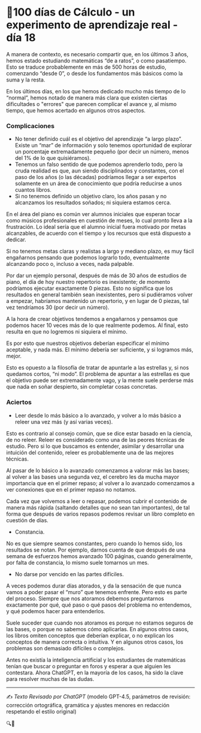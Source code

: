 # 🔢100 días de Cálculo - un experimento de aprendizaje real - día 18

A manera de contexto, es necesario compartir que, en los últimos 3 años, hemos estado estudiando matemáticas “de a ratos”, o como pasatiempo. Esto se traduce probablemente en más de 500 horas de estudio, comenzando “desde 0”, o desde los fundamentos más básicos como la suma y la resta.

En los últimos días, en los que hemos dedicado mucho más tiempo de lo “normal”, hemos notado de manera más clara que existen ciertas dificultades o "errores" que parecen complicar el avance y, al mismo tiempo, que hemos acertado en algunos otros aspectos.

### Complicaciones

- No tener definido cuál es el objetivo del aprendizaje “a largo plazo”. Existe un “mar” de información y solo tenemos oportunidad de explorar un porcentaje extremadamente pequeño (por decir un número, menos del 1% de lo que quisiéramos).
- Tenemos un falso sentido de que podemos aprenderlo todo, pero la cruda realidad es que, aun siendo disciplinados y constantes, con el paso de los años (o las décadas) podríamos llegar a ser expertos solamente en un área de conocimiento que podría reducirse a unos cuantos libros.
- Si no tenemos definido un objetivo claro, los años pasan y no alcanzamos los resultados soñados; ni siquiera estamos cerca.

En el área del piano es común ver alumnos iniciales que esperan tocar como músicos profesionales en cuestión de meses, lo cual pronto lleva a la frustración. Lo ideal sería que el alumno inicial fuera motivado por metas alcanzables, de acuerdo con el tiempo y los recursos que está dispuesto a dedicar.

Si no tenemos metas claras y realistas a largo y mediano plazo, es muy fácil engañarnos pensando que podemos lograrlo todo, eventualmente alcanzando poco o, incluso a veces, nada palpable.

Por dar un ejemplo personal, después de más de 30 años de estudios de piano, el día de hoy nuestro repertorio es inexistente; de momento podríamos ejecutar exactamente 0 piezas. Esto no significa que los resultados en general también sean inexistentes, pero si pudiéramos volver a empezar, habríamos mantenido un repertorio, y en lugar de 0 piezas, tal vez tendríamos 30 (por decir un número).

A la hora de crear objetivos tendemos a engañarnos y pensamos que podemos hacer 10 veces más de lo que realmente podemos. Al final, esto resulta en que no logremos ni siquiera el mínimo.

Es por esto que nuestros objetivos deberían especificar el mínimo aceptable, y nada más. El mínimo debería ser suficiente, y si logramos más, mejor.

Esto es opuesto a la filosofía de tratar de apuntarle a las estrellas y, si nos quedamos cortos, “ni modo”. El problema de apuntar a las estrellas es que el objetivo puede ser extremadamente vago, y la mente suele perderse más que nada en soñar despierto, sin completar cosas concretas.

### Aciertos

- Leer desde lo más básico a lo avanzado, y volver a lo más básico a releer una vez más (y así varias veces).

Esto es contrario al consejo común, que se dice estar basado en la ciencia, de no releer. Releer es considerado como una de las peores técnicas de estudio. Pero si lo que buscamos es entender, asimilar y desarrollar una intuición del contenido, releer es probablemente una de las mejores técnicas.

Al pasar de lo básico a lo avanzado comenzamos a valorar más las bases; al volver a las bases una segunda vez, el cerebro les da mucha mayor importancia que en el primer repaso; al volver a lo avanzado comenzamos a ver conexiones que en el primer repaso no notamos.

Cada vez que volvemos a leer o repasar, podemos cubrir el contenido de manera más rápida (saltando detalles que no sean tan importantes), de tal forma que después de varios repasos podemos revisar un libro completo en cuestión de días.

- Constancia.

No es que siempre seamos constantes, pero cuando lo hemos sido, los resultados se notan. Por ejemplo, darnos cuenta de que después de una semana de esfuerzos hemos avanzado 100 páginas, cuando generalmente, por falta de constancia, lo mismo suele tomarnos un mes.

- No darse por vencido en las partes difíciles.

A veces podemos durar días atorados, y da la sensación de que nunca vamos a poder pasar el “muro” que tenemos enfrente. Pero esto es parte del proceso. Siempre que nos atoramos debemos preguntarnos exactamente por qué, qué paso o qué pasos del problema no entendemos, y qué podemos hacer para entenderlos.

Suele suceder que cuando nos atoramos es porque no estamos seguros de las bases, o porque no sabemos cómo aplicarlas. En algunos otros casos, los libros omiten conceptos que deberían explicar, o no explican los conceptos de manera correcta o intuitiva. Y en algunos otros casos, los problemas son demasiado difíciles o complejos.

Antes no existía la inteligencia artificial y los estudiantes de matemáticas tenían que buscar o preguntar en foros y esperar a que alguien les contestara. Ahora ChatGPT, en la mayoría de los casos, ha sido la clave para resolver muchas de las dudas.

---
> 
✍️ *Texto Revisado por ChatGPT* (modelo GPT-4.5, parámetros de revisión: corrección ortográfica, gramática y ajustes menores en redacción respetando el estilo original)
>
🔍🐢
